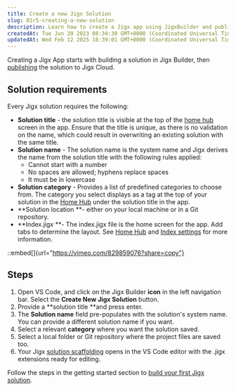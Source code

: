```yaml
---
title: Create a new Jigx Solution
slug: 01r5-creating-a-new-solution
description: Learn how to create a Jigx app using JigxBuilder and publish it to Jigx Cloud. Follow the step-by-step guide to build a unique title, system name, category, and location for your app. Start by opening VSCode, creating a new Jigx solution, and editing the 
createdAt: Tue Jun 20 2023 08:34:30 GMT+0000 (Coordinated Universal Time)
updatedAt: Wed Feb 12 2025 18:39:01 GMT+0000 (Coordinated Universal Time)
---
```


Creating a Jigx App starts with building a solution in Jigx Builder, then [publishing](<./Publishing a solution.md>) the solution to Jigx Cloud.&#x20;

## Solution requirements

Every Jigx solution requires the following:

- **Solution title** -  the solution title is visible at the top of the [home hub](<./../UI/Home Hub.md>) screen in the app. Ensure that the title is unique, as there is no validation on the name, which could result in overwriting an existing solution with the same title.
- **Solution name** - The solution name is the system name and Jigx derives the name from the solution title with the following rules applied:&#x20;
  - Cannot start with a number
  - No spaces are allowed; hyphens replace spaces
  - It must be in lowercase
- **Solution category** - Provides a list of predefined categories to choose from. The category you select displays as a tag at the top of your solution in the [Home Hub](<./../UI/Home Hub.md>) under the solution title in the app.&#x20;
- **Solution location **- either on your local machine or in a Git repository.
- **Index.jigx **- The index.jigx file is the home screen for the app. Add tabs to determine the layout. See [Home Hub](<./../UI/Home Hub.md>) and [Index settings](<./../UI/Home Hub/Index settings.md>) for more information. &#x20;

::embed[]{url="https://vimeo.com/829859076?share=copy"}

## Steps

1. Open VS Code, and click on the Jigx Builder **icon** in the left navigation bar. Select the **Create New Jigx Solution** button.
2. Provide a **solution title **and press enter.&#x20;
3. The **Solution name** field pre-populates with the solution's system name. You can provide a different solution name if you want.&#x20;
4. Select a relevant **category** where you want the solution saved.&#x20;
5. Select a local folder or Git repository where the project files are saved too.&#x20;
6. Your Jigx [solution scaffolding](./Editor.md) opens in the VS Code editor with the .jigx extensions ready for editing.

Follow the steps in the getting started section to [build your first Jigx solution]().&#x20;
